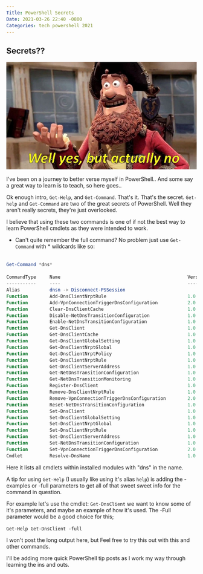 ```yaml
---
Title: PowerShell Secrets
Date: 2021-03-26 22:40 -0800
Categories: tech powershell 2021
---
```


## Secrets??

![](/assets/images/pirate_meme.jpg)

I've been on a journey to better verse myself in PowerShell.. And some say a great way to learn is to teach, so here goes..


Ok enough intro, `Get-Help`, and `Get-Command`. That's it. That's the secret. `Get-help` and `Get-Command` are two of the great secrets of PowerShell. Well they aren't really secrets, they're just overlooked. 

I believe that using these two commands is one of if not the best way to learn PowerShell cmdlets as they were intended to work. 

- Can't quite remember the full command? No problem just use `Get-Command` with * wildcards like so:

```PowerShell

Get-Command *dns*

CommandType     Name                                               Version    Source
-----------     ----                                               -------    ------
Alias           dnsn -> Disconnect-PSSession
Function        Add-DnsClientNrptRule                              1.0.0.0    DnsClient
Function        Add-VpnConnectionTriggerDnsConfiguration           2.0.0.0    VpnClient
Function        Clear-DnsClientCache                               1.0.0.0    DnsClient
Function        Disable-NetDnsTransitionConfiguration              1.0.0.0    NetworkTransition
Function        Enable-NetDnsTransitionConfiguration               1.0.0.0    NetworkTransition
Function        Get-DnsClient                                      1.0.0.0    DnsClient
Function        Get-DnsClientCache                                 1.0.0.0    DnsClient
Function        Get-DnsClientGlobalSetting                         1.0.0.0    DnsClient
Function        Get-DnsClientNrptGlobal                            1.0.0.0    DnsClient
Function        Get-DnsClientNrptPolicy                            1.0.0.0    DnsClient
Function        Get-DnsClientNrptRule                              1.0.0.0    DnsClient
Function        Get-DnsClientServerAddress                         1.0.0.0    DnsClient
Function        Get-NetDnsTransitionConfiguration                  1.0.0.0    NetworkTransition
Function        Get-NetDnsTransitionMonitoring                     1.0.0.0    NetworkTransition
Function        Register-DnsClient                                 1.0.0.0    DnsClient
Function        Remove-DnsClientNrptRule                           1.0.0.0    DnsClient
Function        Remove-VpnConnectionTriggerDnsConfiguration        2.0.0.0    VpnClient
Function        Reset-NetDnsTransitionConfiguration                1.0.0.0    NetworkTransition
Function        Set-DnsClient                                      1.0.0.0    DnsClient
Function        Set-DnsClientGlobalSetting                         1.0.0.0    DnsClient
Function        Set-DnsClientNrptGlobal                            1.0.0.0    DnsClient
Function        Set-DnsClientNrptRule                              1.0.0.0    DnsClient
Function        Set-DnsClientServerAddress                         1.0.0.0    DnsClient
Function        Set-NetDnsTransitionConfiguration                  1.0.0.0    NetworkTransition
Function        Set-VpnConnectionTriggerDnsConfiguration           2.0.0.0    VpnClient
Cmdlet          Resolve-DnsName                                    1.0.0.0    DnsClient
```

Here it lists all cmdlets within installed modules with "dns" in the name.

A tip for using `Get-Help` (I usually like using it's alias `help`) is adding the -examples or -full parameters to get all of that sweet sweet info for the command in question.

For example let's use the cmdlet: `Get-DnsClient` we want to know some of it's parameters, and maybe an example of how it's used. The -Full parameter would be a good choice for this;

`Get-Help Get-DnsClient -full` 

I won't post the long output here, but Feel free to try this out with this and other commands.

I'll be adding more quick PowerShell tip posts as I work my way through learning the ins and outs.


